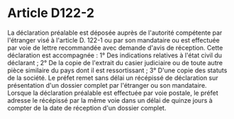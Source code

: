 # Article D122-2

La déclaration préalable est déposée auprès de l'autorité compétente par l'étranger visé à l'article D. 122-1 ou par son mandataire ou est effectuée par voie de lettre recommandée avec demande d'avis de réception.      Cette déclaration est accompagnée :   1° Des indications relatives à l'état civil du déclarant ;   2° De la copie de l'extrait du casier judiciaire ou de toute autre pièce similaire du pays dont il est ressortissant ;   3° D'une copie des statuts de la société.   Le préfet remet sans délai un récépissé de déclaration sur présentation d'un dossier complet par l'étranger ou son mandataire. Lorsque la déclaration préalable est effectuée par voie postale, le préfet adresse le récépissé par la même voie dans un délai de quinze jours à compter de la date de réception d'un dossier complet.